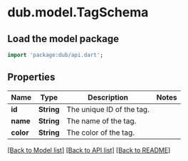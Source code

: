 # dub.model.TagSchema

## Load the model package
```dart
import 'package:dub/api.dart';
```

## Properties
Name | Type | Description | Notes
------------ | ------------- | ------------- | -------------
**id** | **String** | The unique ID of the tag. | 
**name** | **String** | The name of the tag. | 
**color** | **String** | The color of the tag. | 

[[Back to Model list]](../README.md#documentation-for-models) [[Back to API list]](../README.md#documentation-for-api-endpoints) [[Back to README]](../README.md)


